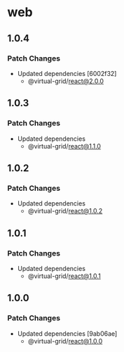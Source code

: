 # web

## 1.0.4

### Patch Changes

- Updated dependencies [6002f32]
  - @virtual-grid/react@2.0.0

## 1.0.3

### Patch Changes

- Updated dependencies
  - @virtual-grid/react@1.1.0

## 1.0.2

### Patch Changes

- Updated dependencies
  - @virtual-grid/react@1.0.2

## 1.0.1

### Patch Changes

- Updated dependencies
  - @virtual-grid/react@1.0.1

## 1.0.0

### Patch Changes

- Updated dependencies [9ab06ae]
  - @virtual-grid/react@1.0.0
